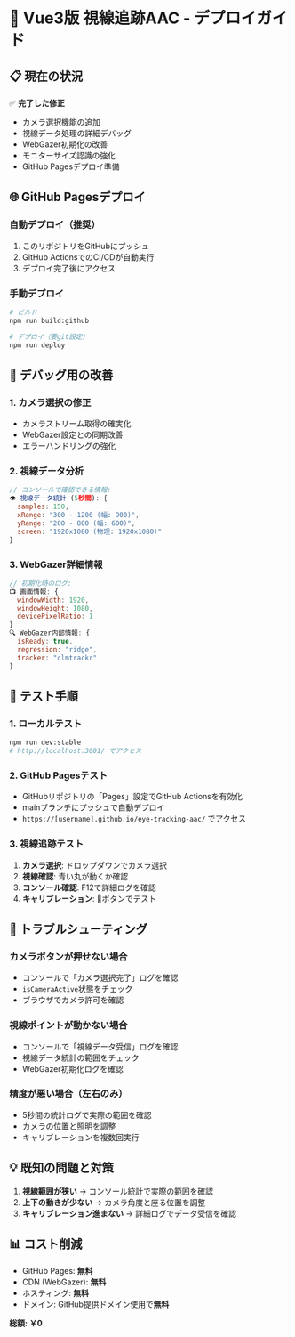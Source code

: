 # 🚀 Vue3版 視線追跡AAC - デプロイガイド

## 📋 現在の状況

✅ **完了した修正**
- カメラ選択機能の追加
- 視線データ処理の詳細デバッグ
- WebGazer初期化の改善
- モニターサイズ認識の強化
- GitHub Pagesデプロイ準備

## 🌐 GitHub Pagesデプロイ

### 自動デプロイ（推奨）
1. このリポジトリをGitHubにプッシュ
2. GitHub ActionsでのCI/CDが自動実行
3. デプロイ完了後にアクセス

### 手動デプロイ
```bash
# ビルド
npm run build:github

# デプロイ（要git設定）
npm run deploy
```

## 🔧 デバッグ用の改善

### 1. カメラ選択の修正
- カメラストリーム取得の確実化
- WebGazer設定との同期改善
- エラーハンドリングの強化

### 2. 視線データ分析
```javascript
// コンソールで確認できる情報:
👁️ 視線データ統計 (5秒間): {
  samples: 150,
  xRange: "300 - 1200 (幅: 900)",
  yRange: "200 - 800 (幅: 600)",
  screen: "1920x1080 (物理: 1920x1080)"
}
```

### 3. WebGazer詳細情報
```javascript
// 初期化時のログ:
📺 画面情報: {
  windowWidth: 1920,
  windowHeight: 1080,
  devicePixelRatio: 1
}
🔍 WebGazer内部情報: {
  isReady: true,
  regression: "ridge",
  tracker: "clmtrackr"
}
```

## 🎯 テスト手順

### 1. ローカルテスト
```bash
npm run dev:stable
# http://localhost:3001/ でアクセス
```

### 2. GitHub Pagesテスト
- GitHubリポジトリの「Pages」設定でGitHub Actionsを有効化
- mainブランチにプッシュで自動デプロイ
- `https://[username].github.io/eye-tracking-aac/` でアクセス

### 3. 視線追跡テスト
1. **カメラ選択**: ドロップダウンでカメラ選択
2. **視線確認**: 青い丸が動くか確認
3. **コンソール確認**: F12で詳細ログを確認
4. **キャリブレーション**: 🎯ボタンでテスト

## 🐛 トラブルシューティング

### カメラボタンが押せない場合
- コンソールで「カメラ選択完了」ログを確認
- `isCameraActive`状態をチェック
- ブラウザでカメラ許可を確認

### 視線ポイントが動かない場合
- コンソールで「視線データ受信」ログを確認
- 視線データ統計の範囲をチェック
- WebGazer初期化ログを確認

### 精度が悪い場合（左右のみ）
- 5秒間の統計ログで実際の範囲を確認
- カメラの位置と照明を調整
- キャリブレーションを複数回実行

## 💡 既知の問題と対策

1. **視線範囲が狭い** → コンソール統計で実際の範囲を確認
2. **上下の動きが少ない** → カメラ角度と座る位置を調整
3. **キャリブレーション進まない** → 詳細ログでデータ受信を確認

## 📊 コスト削減

- GitHub Pages: **無料** 
- CDN (WebGazer): **無料**
- ホスティング: **無料**
- ドメイン: GitHub提供ドメイン使用で**無料**

**総額: ￥0**